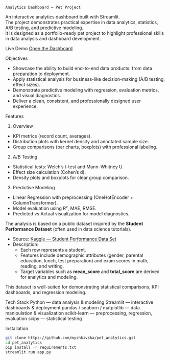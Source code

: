    Analytics Dashboard — Pet Project
  An interactive analytics dashboard built with Streamlit.  
The project demonstrates practical expertise in data analytics, statistics, A/B testing, and predictive modeling.  
It is designed as a portfolio-ready pet project to highlight professional skills in data analysis and dashboard development.

Live Demo
[Open the Dashboard](https://petanalytics.streamlit.app/)

Objectives
- Showcase the ability to build end-to-end data products: from data preparation to deployment.
- Apply statistical analysis for business-like decision-making (A/B testing, effect sizes).
- Demonstrate predictive modeling with regression, evaluation metrics, and visual diagnostics.
- Deliver a clean, consistent, and professionally designed user experience.

Features
 1. Overview
- KPI metrics (record count, averages).
- Distribution plots with kernel density and annotated sample size.
- Group comparisons (bar charts, boxplots) with professional labeling.
2. A/B Testing
- Statistical tests: Welch’s t-test and Mann–Whitney U.
- Effect size calculation (Cohen’s d).
- Density plots and boxplots for clear group comparison.
3. Predictive Modeling
- Linear Regression with preprocessing (OneHotEncoder + ColumnTransformer).
- Model evaluation using R², MAE, RMSE.
- Predicted vs Actual visualization for model diagnostics.

The analysis is based on a public dataset inspired by the **Student Performance Dataset** (often used in data science tutorials).  
- Source: [Kaggle — Student Performance Data Set](https://www.kaggle.com/datasets/spscientist/students-performance-in-exams)  
- Description:  
  - Each row represents a student.  
  - Features include demographic attributes (gender, parental education, lunch, test preparation) and exam scores in math, reading, and writing.  
  - Target variables such as **mean_score** and **total_score** are derived for analytics and modeling.  

This dataset is well-suited for demonstrating statistical comparisons, KPI dashboards, and regression modeling.

Tech Stack
Python — data analysis & modeling
Streamlit — interactive dashboards & deployment
pandas / seaborn / matplotlib — data manipulation & visualization
scikit-learn — preprocessing, regression, evaluation
scipy — statistical testing

Installation
```bash
git clone https://github.com/myshkivska/pet_analytics.git
cd pet_analytics
pip install -r requirements.txt
streamlit run app.py
